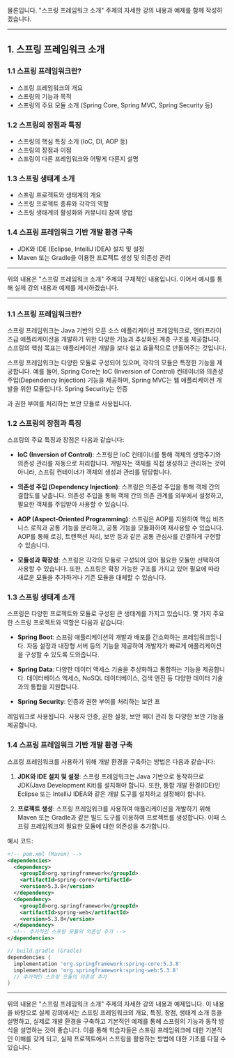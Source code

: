 물론입니다. "스프링 프레임워크 소개" 주제의 자세한 강의 내용과 예제를 함께 작성하겠습니다.

---

## 1. 스프링 프레임워크 소개

### 1.1 스프링 프레임워크란?
- 스프링 프레임워크의 개요
- 스프링의 기능과 목적
- 스프링의 주요 모듈 소개 (Spring Core, Spring MVC, Spring Security 등)

### 1.2 스프링의 장점과 특징
- 스프링의 핵심 특징 소개 (IoC, DI, AOP 등)
- 스프링의 장점과 이점
- 스프링이 다른 프레임워크와 어떻게 다른지 설명

### 1.3 스프링 생태계 소개
- 스프링 프로젝트와 생태계의 개요
- 스프링 프로젝트 종류와 각각의 역할
- 스프링 생태계의 활성화와 커뮤니티 참여 방법

### 1.4 스프링 프레임워크 기반 개발 환경 구축
- JDK와 IDE (Eclipse, IntelliJ IDEA) 설치 및 설정
- Maven 또는 Gradle을 이용한 프로젝트 생성 및 의존성 관리

---

위의 내용은 "스프링 프레임워크 소개" 주제의 구체적인 내용입니다. 이어서 예시를 통해 실제 강의 내용과 예제를 제시하겠습니다.

---

### 1.1 스프링 프레임워크란?

스프링 프레임워크는 Java 기반의 오픈 소스 애플리케이션 프레임워크로, 엔터프라이즈급 애플리케이션을 개발하기 위한 다양한 기능과 추상화된 계층 구조를 제공합니다. 스프링의 핵심 목표는 애플리케이션 개발을 보다 쉽고 효율적으로 만들어주는 것입니다.

스프링 프레임워크는 다양한 모듈로 구성되어 있으며, 각각의 모듈은 특정한 기능을 제공합니다. 예를 들어, Spring Core는 IoC (Inversion of Control) 컨테이너와 의존성 주입(Dependency Injection) 기능을 제공하며, Spring MVC는 웹 애플리케이션 개발을 위한 모듈입니다. Spring Security는 인증

과 권한 부여를 처리하는 보안 모듈로 사용됩니다.

### 1.2 스프링의 장점과 특징

스프링의 주요 특징과 장점은 다음과 같습니다:

- **IoC (Inversion of Control)**: 스프링은 IoC 컨테이너를 통해 객체의 생명주기와 의존성 관리를 자동으로 처리합니다. 개발자는 객체를 직접 생성하고 관리하는 것이 아니라, 스프링 컨테이너가 객체의 생성과 관리를 담당합니다.

- **의존성 주입 (Dependency Injection)**: 스프링은 의존성 주입을 통해 객체 간의 결합도를 낮춥니다. 의존성 주입을 통해 객체 간의 의존 관계를 외부에서 설정하고, 필요한 객체를 주입받아 사용할 수 있습니다.

- **AOP (Aspect-Oriented Programming)**: 스프링은 AOP를 지원하여 핵심 비즈니스 로직과 공통 기능을 분리하고, 공통 기능을 모듈화하여 재사용할 수 있습니다. AOP를 통해 로깅, 트랜잭션 처리, 보안 등과 같은 공통 관심사를 간결하게 구현할 수 있습니다.

- **모듈성과 확장성**: 스프링은 각각의 모듈로 구성되어 있어 필요한 모듈만 선택하여 사용할 수 있습니다. 또한, 스프링은 확장 가능한 구조를 가지고 있어 필요에 따라 새로운 모듈을 추가하거나 기존 모듈을 대체할 수 있습니다.

### 1.3 스프링 생태계 소개

스프링은 다양한 프로젝트와 모듈로 구성된 큰 생태계를 가지고 있습니다. 몇 가지 주요한 스프링 프로젝트와 역할은 다음과 같습니다:

- **Spring Boot**: 스프링 애플리케이션의 개발과 배포를 간소화하는 프레임워크입니다. 자동 설정과 내장형 서버 등의 기능을 제공하여 개발자가 빠르게 애플리케이션을 구성할 수 있도록 도와줍니다.

- **Spring Data**: 다양한 데이터 액세스 기술을 추상화하고 통합하는 기능을 제공합니다. 데이터베이스 액세스, NoSQL 데이터베이스, 검색 엔진 등 다양한 데이터 기술과의 통합을 지원합니다.

- **Spring Security**: 인증과 권한 부여를 처리하는 보안 프

레임워크로 사용됩니다. 사용자 인증, 권한 설정, 보안 헤더 관리 등 다양한 보안 기능을 제공합니다.

### 1.4 스프링 프레임워크 기반 개발 환경 구축

스프링 프레임워크를 사용하기 위해 개발 환경을 구축하는 방법은 다음과 같습니다:

1. **JDK와 IDE 설치 및 설정**: 스프링 프레임워크는 Java 기반으로 동작하므로 JDK(Java Development Kit)를 설치해야 합니다. 또한, 통합 개발 환경(IDE)인 Eclipse 또는 IntelliJ IDEA와 같은 개발 도구를 설치하고 설정해야 합니다.

2. **프로젝트 생성**: 스프링 프레임워크를 사용하여 애플리케이션을 개발하기 위해 Maven 또는 Gradle과 같은 빌드 도구를 이용하여 프로젝트를 생성합니다. 이때 스프링 프레임워크의 필요한 모듈에 대한 의존성을 추가합니다.

예시 코드:

```xml
<!-- pom.xml (Maven) -->
<dependencies>
  <dependency>
    <groupId>org.springframework</groupId>
    <artifactId>spring-core</artifactId>
    <version>5.3.8</version>
  </dependency>
  <dependency>
    <groupId>org.springframework</groupId>
    <artifactId>spring-web</artifactId>
    <version>5.3.8</version>
  </dependency>
  <!-- 추가적인 스프링 모듈의 의존성 추가 -->
</dependencies>
```

```groovy
// build.gradle (Gradle)
dependencies {
  implementation 'org.springframework:spring-core:5.3.8'
  implementation 'org.springframework:spring-web:5.3.8'
  // 추가적인 스프링 모듈의 의존성 추가
}
```

---

위의 내용은 "스프링 프레임워크 소개" 주제의 자세한 강의 내용과 예제입니다. 이 내용을 바탕으로 실제 강의에서는 스프링 프레임워크의 개요, 특징, 장점, 생태계 소개 등을 설명하고, 실제로 개발 환경을 구축하고 기본적인 예제를 통해 스프링의 기능과 동작 방식을 설명하는 것이 좋습니다. 이를 통해 학습자들은 스프링 프레임워크에 대한 기본적인 이해를 갖게 되고, 실제 프로젝트에서 스프링을 활용하는 방법에 대한 기초를 다질 수 있습니다.
